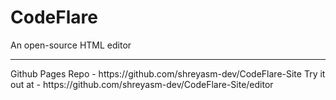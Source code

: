 <h1>CodeFlare</h1>
An open-source HTML editor
<hr>
Github Pages Repo - https://github.com/shreyasm-dev/CodeFlare-Site
Try it out at - https://github.com/shreyasm-dev/CodeFlare-Site/editor
